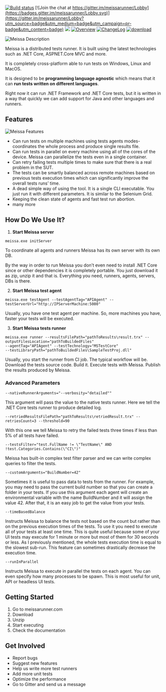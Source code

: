 [![Build status](https://ci.appveyor.com/api/projects/status/p2rek52nkxv93ma8?svg=true)](https://ci.appveyor.com/project/angelovstanton/meissa) [![Join the chat at https://gitter.im/meissarunner/Lobby](https://badges.gitter.im/meissarunner/Lobby.svg)](https://gitter.im/meissarunner/Lobby?utm_source=badge&utm_medium=badge&utm_campaign=pr-badge&utm_content=badge)
![](https://img.shields.io/badge/license-%20Apache--2.0-blue.svg) [![Overview](https://img.shields.io/badge/docs-Overview-green.svg?style=flat)](https://github.com/angelovstanton/Meissa) [![ChangeLog](https://img.shields.io/badge/docs-ChangeLog-green.svg?style=flat)](https://github.com/angelovstanton/Meissa/wiki/Change-Log) [![download](https://img.shields.io/badge/download-0.1-orange.svg)](https://github.com/angelovstanton/Meissa)

![Meissa Description](https://i.imgur.com/aMVooJy.png)

Meissa is a distributed tests runner. It is built using the latest technologies such as .NET Core, ASPNET.Core MVC and more. 

It is completely cross-platform able to run tests on Windows, Linux and MacOS. 

It is designed to be **programming language agnostic** which means that it can **run tests written on different languages**. 

Right now it can run .NET Framework and .NET Core tests, but it is written in a way that quickly we can add support for Java and other languages and runners.

Features
--------

![Meissa Features](https://i.imgur.com/MyFQprW.png)

- Can run tests on multiple machines using tests agents modes- coordinates the whole process and produce single results file. 
- Can run tests in parallel on every machine using all of the cores of the device. Meissa can parallelize the tests even in a single container.
 - Can retry failing tests multiple times to make sure that there is a real problem in the SUT. 
- The tests can be smartly balanced across remote machines based on previous tests execution times which can significantly improve the overall tests runs’ time.
- A dead simple way of using the tool. It is a single CLI executable. You just run it with different parameters. It is similar to the Selenium Grid.
- Keeping the clean state of agents and fast test run abortion.
- many more

How Do We Use It?
-------------------
1. **Start Meissa server**
```
meissa.exe initServer
```

To coordinate all agents and runners Meissa has its own server with its own DB.

By the way in order to run Meissa you don’t even need to install .NET Core since or other dependencies it is completely portable. You just download it as zip, unzip it and that is. Everything you need, runners, agents, servers, DBs is there.

2. **Start Meissa test agent**
```
meissa.exe testAgent --testAgentTag="APIAgent" --testServerUrl="http://IPServerMachine:5000"
```

Usually, you have one test agent per machine. So, more machines you have, faster your tests will be executed.

3. **Start Meissa tests runner**
```
meissa.exe runner --resultsFilePath="pathToResults\result.trx" --outputFilesLocation="pathToBuildedFiles" 
--agentTag="APIAgent" --testTechnology="MSTestCore" 
--testLibraryPath="pathToBuildedFiles\SampleTestProj.dll"
```

Usually, you start the runner from CI job. The typical workflow will be. Download the tests source code. Build it. Execute tests with Meissa. Publish the results produced by Meissa.

### Advanced Parameters ###
```
--nativeRunnerArguments="--verbosity="detailed""
``` 

This argument will pass the value to the native tests runner. Here we tell the .NET Core tests runner to produce detailed log.
```
--retriedResultsFilePath="pathToResults\retriedResult.trx" --retriesCount=3 --threshold=90
```

With this one we tell Meissa to retry the failed tests three times if less than 5% of all tests have failed.
```
--testsFilter="test.FullName != \"TestName\" AND !test.Categories.Contains(\"CI\")"
```

Meissa has built-in complex test filter parser and we can write complex queries to filter the tests.
```
--customArguments="BuildNumber=42" 
```

Sometimes it is useful to pass data to tests from the runner. For example, you may need to pass the current build number so that you can create a folder in your tests. If you use this argument each agent will create an environmental variable with the name BuildNumber and it will assign the value 42. After that, it is an easy job to get the value from your tests.
```
--timeBasedBalance
```

Instructs Meissa to balance the tests not based on the count but rather than on the previous execution times of the tests. To use it you need to execute all of your tests at least one time. This is quite useful because some of your UI tests may execute for 1 minute or more but most of them for 30 seconds or less. As I previously mentioned, the whole tests execution time is equal to the slowest sub-run. This feature can sometimes drastically decrease the execution time.
```
--runInParallel
```

Instructs Meissa to execute in parallel the tests on each agent. You can even specify how many processes to be spawn. This is most useful for unit, API or headless UI tests.


Getting Started
---------------

1. Go to meissarunner.com
2. Download
3. Unzip
4. Start executing
5. Check the documentation

Get Involved
--------------

- Report bugs 
- Suggest new features 
- Help us write more test runners
- Add more unit tests
- Optimize the performance
- Go to Gitter and send us a message
